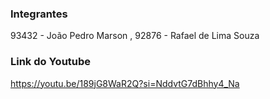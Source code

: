 ### Integrantes

93432 - João Pedro Marson ,
92876 - Rafael de Lima Souza

### Link do Youtube

https://youtu.be/189jG8WaR2Q?si=NddvtG7dBhhy4_Na


